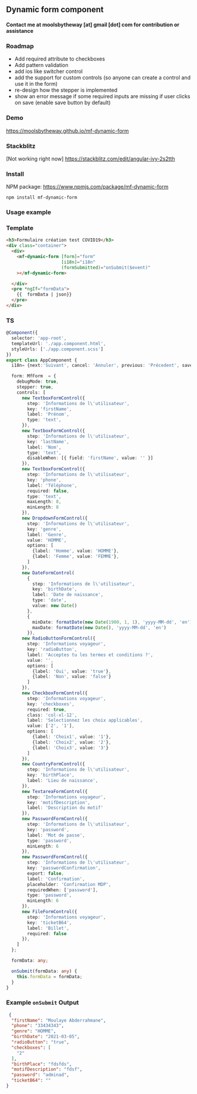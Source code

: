 ## Dynamic form component

#### Contact me at moolsbytheway [at] gmail [dot] com for contribution or assistance
### Roadmap
- Add required attribute to checkboxes
- Add pattern validation
- add ios like switcher control
- add the support for custom controls (so anyone can create a control and use it in the form)
- re-design how the stepper is implemented
- show an error message if some required inputs are missing if user clicks on save (enable save button by default)

### Demo

https://moolsbytheway.github.io/mf-dynamic-form

### Stackblitz
[Not working right now]
https://stackblitz.com/edit/angular-ivy-2s2tth

### Install

NPM package: https://www.npmjs.com/package/mf-dynamic-form

```
npm install mf-dynamic-form
```

### Usage example

### Template
```html
<h3>Formulaire création test COVID19</h3>
<div class="container">
  <div>
    <mf-dynamic-form [form]="form"
                     [i18n]="i18n"
                     (formSubmitted)="onSubmit($event)"
    ></mf-dynamic-form>

  </div>
  <pre *ngIf="formData">
    {{  formData | json}}
  </pre>
</div>
```

### TS

```typescript
@Component({
  selector: 'app-root',
  templateUrl: './app.component.html',
  styleUrls: ['./app.component.scss']
})
export class AppComponent {
  i18n= {next:'Suivant', cancel: 'Annuler', previous: 'Précedent', save: 'Enregistrer',errors: {isRequired: "est obligatoire ", minLength: "La longueur minimal est de", maxLength: "La longueur maximal est de", emailInvalid: "invalid",alphanumeric:"doit être Alphanumeric",passwordMismatch:"Les mots de passe ne sont pas identiques"}};

  form: MfForm  = {
    debugMode: true,
    stepper: true,
    controls: [
      new TextboxFormControl({
        step: 'Informations de l\'utilisateur',
        key: 'firstName',
        label: 'Prénom',
        type: 'text',
      }),
      new TextboxFormControl({
        step: 'Informations de l\'utilisateur',
        key: 'lastName',
        label: 'Nom',
        type: 'text',
        disableWhen: [{ field: 'firstName', value: '' }]
      }),
      new TextboxFormControl({
        step: 'Informations de l\'utilisateur',
        key: 'phone',
        label: 'Téléphone',
        required: false,
        type: 'text',
        maxLength: 8,
        minLength: 8
      }),
      new DropdownFormControl({
        step: 'Informations de l\'utilisateur',
        key: 'genre',
        label: 'Genre',
        value: 'HOMME',
        options: [
          {label: 'Homme', value: 'HOMME'},
          {label: 'Femme', value: 'FEMME'},
        ]
      }),
      new DateFormControl(
        {
          step: 'Informations de l\'utilisateur',
          key: 'birthDate',
          label: 'Date de naissance',
          type: 'date',
          value: new Date()
        },
        {
          minDate: formatDate(new Date(1900, 1, 1), 'yyyy-MM-dd', 'en'),
          maxDate: formatDate(new Date(), 'yyyy-MM-dd', 'en')
        }),
      new RadioButtonFormControl({
        step: 'Informations voyageur',
        key: 'radioButton',
        label: 'Acceptes tu les termes et conditions ?',
        value: '',
        options: [
          {label: 'Oui', value: 'true'},
          {label: 'Non', value: 'false'}
        ]
      }),
      new CheckboxFormControl({
        step: 'Informations voyageur',
        key: 'checkboxes',
        required: true,
        class: 'col-xl-12',
        label: 'Selectionnez les choix applicables',
        value: ['2', '1'],
        options: [
          {label: 'Choix1', value: '1'},
          {label: 'Choix2', value: '2'},
          {label: 'Choix3', value: '3'}
        ]
      }),
      new CountryFormControl({
        step: 'Informations de l\'utilisateur',
        key: 'birthPlace',
        label: 'Lieu de naissance',
      }),
      new TextareaFormControl({
        step: 'Informations voyageur',
        key: 'motifDescription',
        label: 'Description du motif'
      }),
      new PasswordFormControl({
        step: 'Informations de l\'utilisateur',
        key: 'password',
        label: 'Mot de passe',
        type: 'password',
        minLength: 6
      }),
      new PasswordFormControl({
        step: 'Informations de l\'utilisateur',
        key: 'passwordConfirmation',
        export: false,
        label: 'Confirmation',
        placeholder: 'Confirmation MDP',
        requiredWhen: ['password'],
        type: 'password',
        minLength: 6
      }),
      new FileFormControl({
        step: 'Informations voyageur',
        key: 'ticketB64',
        label: 'Billet',
        required: false
      }),
    ]
  };

  formData: any;

  onSubmit(formData: any) {
    this.formData = formData;
  }
}
```

### Example `onSubmit` Output

```json
 {
  "firstName": "Moulaye Abderrahmane",
  "phone": "33434343",
  "genre": "HOMME",
  "birthDate": "2021-03-05",
  "radioButton": "true",
  "checkboxes": [
    "2"
  ],
  "birthPlace": "fdsfds",
  "motifDescription": "fdsf",
  "password": "adminad",
  "ticketB64": ""
}
```
